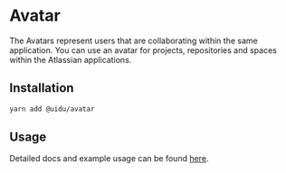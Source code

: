 # Avatar

The Avatars represent users that are collaborating within the same application. You can use an avatar for projects, repositories and spaces within the Atlassian applications.

## Installation

```sh
yarn add @uidu/avatar
```

## Usage

Detailed docs and example usage can be found [here](https://guidu.netlify.compackages/core/avatar).
